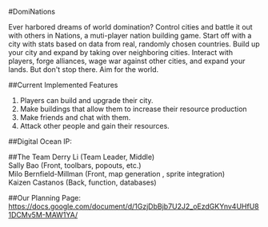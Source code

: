 #DomiNations

Ever harbored dreams of world domination? Control cities and battle it out with others in Nations, a muti-player nation building game. Start off with a city with stats based on data from real, randomly chosen countries. Build up your city and expand by taking over neighboring cities. Interact with  players, forge alliances, wage war against other cities, and expand your lands. But don't stop there. Aim for the world.

##Current Implemented Features
1. Players can build and upgrade their city.
2. Make buildings that allow them to increase their resource production
3. Make friends and chat with them.
4. Attack other people and gain their resources.

##Digital Ocean IP:

##The Team
Derry Li (Team Leader, Middle)  
Sally Bao	(Front, toolbars, popouts, etc.)  
Milo Bernfield-Millman	(Front, map generation , sprite integration)  
Kaizen Castanos	 (Back, function, databases)  

##Our Planning Page:
https://docs.google.com/document/d/1GzjDbBjb7U2J2_oEzdGKYnv4UHfU81DCMv5M-MAW1YA/







